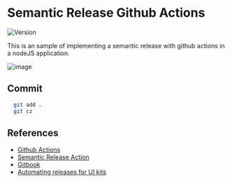 # Semantic Release Github Actions

![Version](https://github.com/Strapazzon/github-actions-semantic-release/workflows/Version/badge.svg?branch=master)

  This is an sample of implementing a semantic release with github actions in a nodeJS application.

  ![image](http://getulio-dropshare.s3-sa-east-1.amazonaws.com/IVKJM4v2RAdHjHH8Z84EJkngwv2yPQ11oytPwrDlYvFVYVqChscDJYZQ3vMdXN6FWCl8wyuJ9LIc3GWnfZKBmKRLPbRyQVAxHvR5.png#9b180486e5eb11648da94e2c4f53bceb2dc232132bc8b69be3491df9af1c2a54)

## Commit

  ```bash  
    git add .
    git cz
  ````

## References

- [Github Actions](https://help.github.com/pt/actions)
- [Semantic Release Action](https://github.com/codfish/semantic-release-action)
- [Gitbook](https://semantic-release.gitbook.io/semantic-release/usage/configuration)
- [Automating releases for UI kits](https://significa.co/blog/automating-releases-for-ui-kits)
